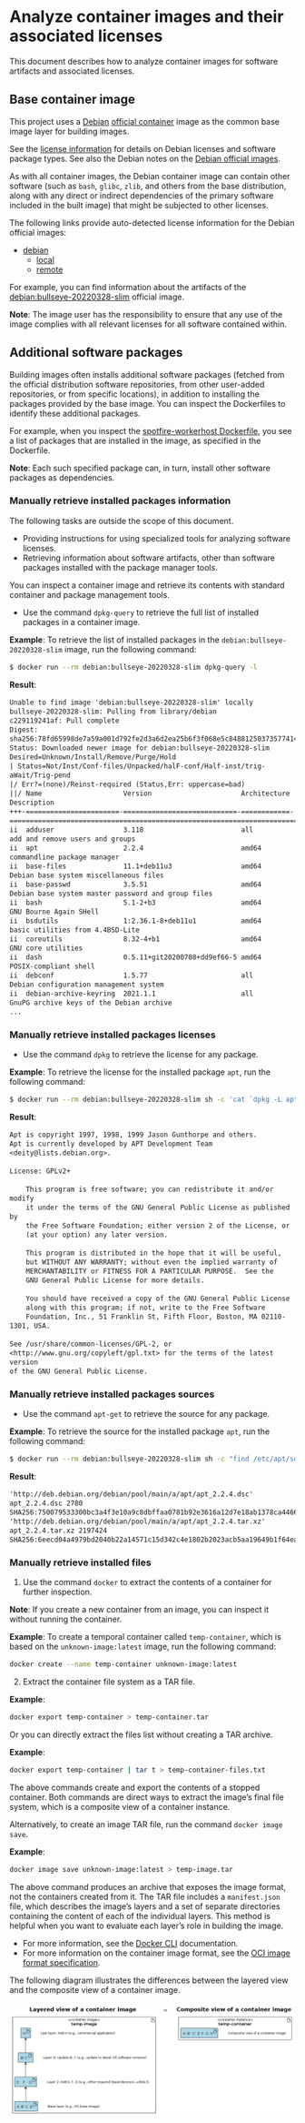 # Analyze container images and their associated licenses

This document describes how to analyze container images for software artifacts and associated licenses.

## Base container image

This project uses a [Debian](https://www.debian.org/) [official container]( https://hub.docker.com/_/debian?tab=description) image as the common base image layer for building images.

See the [license information](https://www.debian.org/legal/licenses/) for details on Debian licenses and software package types.
See also the Debian notes on the [Debian official images](https://wiki.debian.org/Docker).

As with all container images, the Debian container image can contain other software (such as `bash`, `glibc`, `zlib`, and others from the base distribution, along with any direct or indirect dependencies of the primary software included in the built image) that might be subjected to other licenses.

The following links provide auto-detected license information for the Debian official images:

- [debian](https://hub.docker.com/_/debian)
    - [local](https://github.com/docker-library/repo-info/blob/master/repos/debian/local/)
    - [remote](https://github.com/docker-library/repo-info/blob/master/repos/debian/remote/)

For example, you can find information about the artifacts of the [debian:bullseye-20220328-slim](https://github.com/docker-library/repo-info/blob/018ba0596bc427655726665ad8fb59c45fa4d9b3/repos/debian/local/bullseye-20220328-slim.md) official image.

**Note**: The image user has the responsibility to ensure that any use of the image complies with all relevant licenses for all software contained within.

## Additional software packages

Building images often installs additional software packages (fetched from the official distribution software repositories, from other user-added repositories, or from specific locations), in addition to installing the packages provided by the base image.
You can inspect the Dockerfiles to identify these additional packages.

For example, when you inspect the [spotfire-workerhost Dockerfile](../../containers/spotfire-workerhost/Dockerfile), you see 
a list of packages that are installed in the image, as specified in the Dockerfile. 

**Note**:  Each such specified package can, in turn, install other software packages as dependencies.

### Manually retrieve installed packages information

The following tasks are outside the scope of this document. 
- Providing instructions for using specialized tools for analyzing software licenses.
- Retrieving information about software artifacts, other than software packages installed with the package manager tools.

You can inspect a container image and retrieve its contents with standard container and package management tools. 

- Use the command `dpkg-query` to retrieve the full list of installed packages in a container image.

**Example**: To retrieve the list of installed packages in the `debian:bullseye-20220328-slim` image, run the following command:
```bash
$ docker run --rm debian:bullseye-20220328-slim dpkg-query -l
```
**Result**:
```
Unable to find image 'debian:bullseye-20220328-slim' locally
bullseye-20220328-slim: Pulling from library/debian
c229119241af: Pull complete
Digest: sha256:78fd65998de7a59a001d792fe2d3a6d2ea25b6f3f068e5c84881250373577414
Status: Downloaded newer image for debian:bullseye-20220328-slim
Desired=Unknown/Install/Remove/Purge/Hold
| Status=Not/Inst/Conf-files/Unpacked/halF-conf/Half-inst/trig-aWait/Trig-pend
|/ Err?=(none)/Reinst-required (Status,Err: uppercase=bad)
||/ Name                    Version                      Architecture Description
+++-=======================-============================-============-========================================================================
ii  adduser                 3.118                        all          add and remove users and groups
ii  apt                     2.2.4                        amd64        commandline package manager
ii  base-files              11.1+deb11u3                 amd64        Debian base system miscellaneous files
ii  base-passwd             3.5.51                       amd64        Debian base system master password and group files
ii  bash                    5.1-2+b3                     amd64        GNU Bourne Again SHell
ii  bsdutils                1:2.36.1-8+deb11u1           amd64        basic utilities from 4.4BSD-Lite
ii  coreutils               8.32-4+b1                    amd64        GNU core utilities
ii  dash                    0.5.11+git20200708+dd9ef66-5 amd64        POSIX-compliant shell
ii  debconf                 1.5.77                       all          Debian configuration management system
ii  debian-archive-keyring  2021.1.1                     all          GnuPG archive keys of the Debian archive
...
```

### Manually retrieve installed packages licenses

- Use the command `dpkg` to  retrieve the license for any package.

**Example**: To retrieve the license for the installed package `apt`, run the following command:
```bash
$ docker run --rm debian:bullseye-20220328-slim sh -c 'cat `dpkg -L apt | grep copyright`'
```
**Result**:
```
Apt is copyright 1997, 1998, 1999 Jason Gunthorpe and others.
Apt is currently developed by APT Development Team <deity@lists.debian.org>.

License: GPLv2+

    This program is free software; you can redistribute it and/or modify
    it under the terms of the GNU General Public License as published by
    the Free Software Foundation; either version 2 of the License, or
    (at your option) any later version.

    This program is distributed in the hope that it will be useful,
    but WITHOUT ANY WARRANTY; without even the implied warranty of
    MERCHANTABILITY or FITNESS FOR A PARTICULAR PURPOSE.  See the
    GNU General Public License for more details.

    You should have received a copy of the GNU General Public License
    along with this program; if not, write to the Free Software
    Foundation, Inc., 51 Franklin St, Fifth Floor, Boston, MA 02110-1301, USA.

See /usr/share/common-licenses/GPL-2, or
<http://www.gnu.org/copyleft/gpl.txt> for the terms of the latest version
of the GNU General Public License.
```

### Manually retrieve installed packages sources

- Use the command `apt-get` to retrieve the source for any package.

**Example**: To retrieve the source for the installed package `apt`, run the following command:
```bash
$ docker run --rm debian:bullseye-20220328-slim sh -c "find /etc/apt/sources.list* -type f -exec sed -i -e 'p; s/^deb /deb-src /' '{}' + && apt-get update -qq && apt-get source -qq --print-uris apt=2.2.4"
```
**Result**:
```
'http://deb.debian.org/debian/pool/main/a/apt/apt_2.2.4.dsc' apt_2.2.4.dsc 2780 SHA256:750079533300bc3a4f3e10a9c8dbffaa0781b92e3616a12d7e18ab1378ca4466
'http://deb.debian.org/debian/pool/main/a/apt/apt_2.2.4.tar.xz' apt_2.2.4.tar.xz 2197424 SHA256:6eecd04a4979bd2040b22a14571c15d342c4e1802b2023acb5aa19649b1f64ea
```

### Manually retrieve installed files

1. Use the command `docker` to extract the contents of a container for further inspection.

**Note**: If you create a new container from an image, you can inspect it without running the container. 

**Example**: To create a temporal container called `temp-container`, which is based on the `unknown-image:latest` image, run the following command:
```bash
docker create --name temp-container unknown-image:latest
```

2. Extract the container file system as a TAR file.

**Example**:
```bash
docker export temp-container > temp-container.tar
```

Or you can directly extract the files list without creating a TAR archive. 

**Example**:
```bash
docker export temp-container | tar t > temp-container-files.txt
```

The above commands create and export the contents of a stopped container. Both commands are direct ways to extract the image’s final file system, which is a composite view of a container instance.

Alternatively, to create an image TAR file, run the command `docker image save`.

**Example**:
```bash
docker image save unknown-image:latest > temp-image.tar
```

The above command produces an archive that exposes the image format, not the containers created from it.
The TAR file includes a `manifest.json` file, which describes the image’s layers and a set of separate directories containing the content of each of the individual layers.
This method is helpful when you want to evaluate each layer’s role in building the image.

- For more information, see the [Docker CLI](https://docs.docker.com/engine/reference/commandline/docker/) documentation.
- For more information on the container image format, see the [OCI image format specification](https://github.com/opencontainers/image-spec/blob/main/spec.md).

The following diagram illustrates the differences between the layered view and the composite view of a container image.

![](container-image-views.png)
